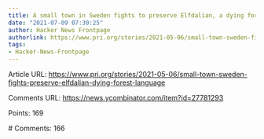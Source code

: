 ```yaml
---
title: A small town in Sweden fights to preserve Elfdalian, a dying forest language
date: "2021-07-09 07:30:25"
author: Hacker News Frontpage
authorlink: https://www.pri.org/stories/2021-05-06/small-town-sweden-fights-preserve-elfdalian-dying-forest-language
tags:
- Hacker-News-Frontpage
---
```


<p>Article URL: <a href="https://www.pri.org/stories/2021-05-06/small-town-sweden-fights-preserve-elfdalian-dying-forest-language">https://www.pri.org/stories/2021-05-06/small-town-sweden-fights-preserve-elfdalian-dying-forest-language</a></p>
<p>Comments URL: <a href="https://news.ycombinator.com/item?id=27781293">https://news.ycombinator.com/item?id=27781293</a></p>
<p>Points: 169</p>
<p># Comments: 166</p>
